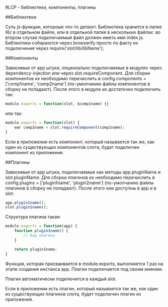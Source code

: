 #LCP - библиотеки, компоненты, плагины

##Библиотеки

Суть js-функции, котороые что-то делают. Библиотека хранится в папке lib/ в отдельном файле, или в отдельной папке в нескольких файлах: во втором случае подключаемый файл должен иметь имя index.js. Библиотеки собираются через browserify просто по факту их подключения через require('slot/lib/libName');

##Компоненты

Зависимые от app штуки, опционально подключаемые в модулях через dependency-injection или через slot.requireComponent. Для сборки компонентов их необходимо перечислить в config.components = ['comp1name', 'comp2name'] (по-умолчанию файлы компонентов в сборку не попадают). После этого в модуле их достаточно подключить так:

```js
module.exports = function(slot, $comp1name) {}
```

или так:

```js
module.exports = function(slot) {
    var comp2name = slot.requireComponent(comp1name);
}
```

Если в приложении есть компонент, который называется так же, как один из существующих компонентов слота, будет подключен компонент из приложения.

##Плагины

Зависимые от app штуки, подключаемые как методы app.pluginName и slot.pluginName. Для сборки плагинов их необходимо перечислить в config.plugins = ['plugin1name', 'plugin2name'] (по-умолчанию файлы плагинов в сборку не попадают). После этого они доступны в app и в slot:

```js
app.plugin1name();
slot.plugin1name();
```

Структура плагина такая:

```js
module.exports = function(app) {
    function plugin1name() {
        // Код плагина
    }

    return plugin1name;
}
```

Функция, которая присваивается в module.exports, выполняется 1 раз на этапе создания инстанса app. Плагин подключается под своим именем.

Плагин автоматически подключится в каждый slot.

Если в приложении есть плагин, который называется так же, как один из существующих плагинов слота, будет подключен плагин из приложения.
